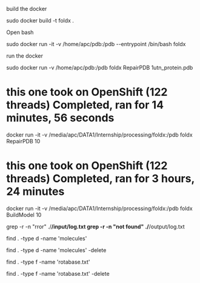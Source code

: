 
build the docker 

sudo docker build -t foldx .


Open bash 

sudo docker run -it -v /home/apc/pdb:/pdb --entrypoint /bin/bash foldx 


run the docker

sudo docker run -v /home/apc/pdb:/pdb foldx RepairPDB 1utn_protein.pdb


# this one took on OpenShift (122 threads) Completed, ran for 14 minutes, 56 seconds
docker run -it -v /media/apc/DATA1/Internship/processing/foldx:/pdb foldx RepairPDB 10


# this one took on OpenShift (122 threads) Completed, ran for 3 hours, 24 minutes
docker run -it -v /media/apc/DATA1/Internship/processing/foldx:/pdb foldx BuildModel 10




 grep -r -n "rror" ./**/input/log.txt
 grep -r -n "not found" ./**/output/log.txt


find . -type d -name 'molecules' 

find . -type d -name 'molecules' -delete

find . -type f -name 'rotabase.txt'

find . -type f -name 'rotabase.txt' -delete
